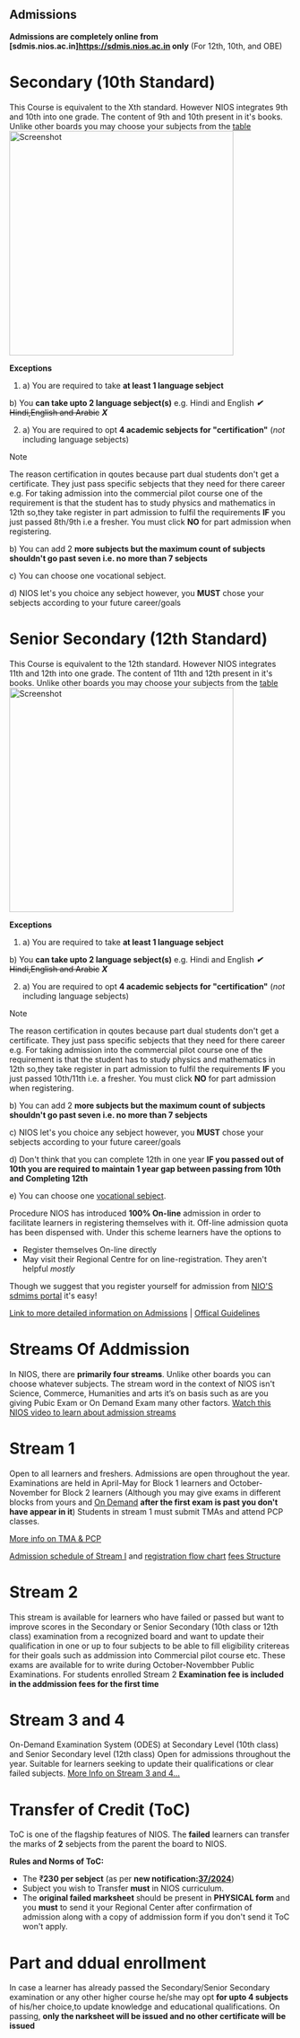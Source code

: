 Admissions
--------------------------

__Admissions are completely online from [sdmis.nios.ac.in]https://sdmis.nios.ac.in only__ (For 12th, 10th, and OBE)

# Secondary (10th Standard)

This Course is equivalent to the Xth standard. However NIOS integrates 9th and 10th into one grade. The content of 9th and 10th
present in it's books. Unlike other boards you may choose your subjects from the [table](https://www.nios.ac.in/departmentsunits/academic/senior-secondary-course-equivalent-to-class-xii.aspx) 
<img src="https://cdn.jsdelivr.net/gh/nios-students/docs@master/wiki/assets/Screenshot%202024-09-13%20190823.png" alt="Screenshot" width="400">

**Exceptions** 

1. a) You are required to take __at least 1 language sebject__

b) You __can take upto 2 language sebject(s)__ e.g. Hindi and English ***✔*** ~~Hindi,English and Arabic~~ ***X***

2. a) You are required to opt  __4 academic sebjects for "certification"__ (*not* including language sebjects) 

> [!NOTE] 
> The reason certification in qoutes because part dual students don't get a certificate. They just pass specific sebjects that they need for there career e.g. For taking admission into the commercial pilot course one of the requirement is that the student has to study physics and mathematics in 12th so,they take register in part admission to fulfil the requirements **IF** you just passed 8th/9th i.e a fresher. You must click **NO** for part admission when registering.

b) You can add 2 __more subjects but the maximum count of subjects shouldn't go past seven i.e. no more than 7 sebjects__

c) You can choose one vocational sebject.

d) NIOS let's you choice any sebject however, you **MUST** chose your sebjects according to your future career/goals

# Senior Secondary (12th Standard)

This Course is equivalent to the 12th standard. However NIOS integrates 11th and 12th into one grade. The content of 11th and 12th present in it's books. Unlike other boards you may choose your subjects from the [table](https://www.nios.ac.in/departmentsunits/academic/senior-secondary-course-equivalent-to-class-xii.aspx) 
<img src="https://cdn.jsdelivr.net/gh/nios-students/docs@master/wiki/assets/Screenshot%202024-09-13%20190823.png" alt="Screenshot" width="400">

**Exceptions** 

1. a) You are required to take __at least 1 language sebject__

b) You __can take upto 2 language sebject(s)__ e.g. Hindi and English ***✔*** ~~Hindi,English and Arabic~~ ***X***

2. a) You are required to opt  __4 academic sebjects for "certification"__ (*not* including language sebjects) 
> [!NOTE]
> The reason certification in qoutes because part dual students don't get a certificate. They just pass specific 
 sebjects that they need for there career e.g. For taking admission into the commercial pilot course one of the requirement is that the student has to study physics and mathematics in 12th so,they take register in part admission to fulfil the requirements **IF** you just passed 10th/11th i.e. a fresher. You must click **NO** for part admission when registering.

b) You can add 2 __more subjects but the maximum count of subjects shouldn't go past seven i.e. no more than 7 sebjects__

c) NIOS let's you choice any sebject however, you **MUST** chose your sebjects according to your future career/goals

d) Don't think that you can complete 12th in one year __IF you passed out of 10th you are required to maintain 1 year gap between passing from 10th and Completing 12th__

e) You can choose one [vocational sebject](https://nios-students.pages.dev/wiki/FAQ'S.html#what-is-the-two-vocational-sebjects-role).


Procedure NIOS has introduced __100% On-line__ admission in order to facilitate learners in registering themselves with it. Off-line admission quota has been dispensed with. Under this scheme learners have the options to
- Register themselves On-line directly
- May visit their Regional Centre for on line-registration. They aren't helpful *mostly*

Though we suggest that you register yourself for admission from [NIO'S sdmims portal](https://sdmis.nios.ac.in/) it's easy!

[Link to more detailed information on Admissions](https://youtube.com/playlist?list=PLSh652xpu_YH8C93k-3hMEH5yCnIwSAyQ&si=ii9xb-BGTGF8NkX4) | [Offical Guidelines](https://drive.google.com/drive/folders/1S8z_RbST1EgllO27tPGU_uemNi7Kdpsj)

# Streams Of Addmission 
In NIOS, there are __primarily four streams__. Unlike other boards you can choose whatever subjects. The stream word in the context of NIOS isn't Science, Commerce, Humanities and arts it’s on basis such as are you giving Pubic Exam or On Demand Exam many other factors. [Watch this NIOS video to learn about admission streams](https://youtu.be/NpNZ-BbiLag?si=knia4e06Q5hltxif)

# Stream 1
Open to all learners and freshers. Admissions are open throughout the year. Examinations are held in April-May for Block 1 learners and October-November for Block 2 learners (Although you may give exams in different blocks from yours and [On Demand](/wiki/Exams-Assignments#ode-on-demand-examination) **after the first exam is past you don't have appear in it**) Students in stream 1 must submit TMAs and attend PCP classes. 

[More info on TMA & PCP](/wiki/Exams-Assignments)

[Admission schedule of Stream I](https://sdmis.nios.ac.in/home/fees#:~:text=Fee%20Structure%20%2D%20(With%20Late%20Fee)%20for%20Stream%201%20Block%20I) and [registration flow chart](https://dq4kzxd7fbbni.cloudfront.net/static/dist/images/pdf/process-flow/ProcessFlowDetailed_SecSrSec_Stream1and2_June2023.pdf) [fees Structure](https://sdmis.nios.ac.in/home/fees)

# Stream 2
This stream is available for learners who have failed or passed but want to improve scores in the Secondary or Senior Secondary (10th class or 12th class) examination from a recognized board and want to update their qualification in one or up to four subjects to be able to fill eligibility critereas for their goals such as addmission into Commercial pilot course etc. These exams are available for to write during October-Novembber Public Examinations. For students enrolled Stream 2 **Examination fee is included in the addmission fees for the first time**

# Stream 3 and 4
On-Demand Examination System (ODES) at Secondary Level (10th class) and Senior Secondary level (12th class) Open for admissions throughout the year. Suitable for learners seeking to update their qualifications or clear failed subjects. [More Info on Stream 3 and 4...](https://rcguwahati.nios.ac.in/registration-for-on-demand-examination-ode-and-procedure.html)

# Transfer of Credit (ToC)
ToC is one of the flagship features of NIOS. The **failed** learners can transfer the marks of **2** sebjects from the parent the board to NIOS.

**Rules and Norms of ToC:**
- The ₹**230 per sebject** (as per __new notification:[37/2024](https://www.nios.ac.in/media/documents/notification/yr2024/Exam/Notification-34-2024.pdf)__) 
- Subject you wish to Transfer **must** in NIOS curriculum. 
- The **original failed marksheet** should be present in **PHYSICAL form** and you **must** to send it your Regional Center after confirmation of admission along with a copy of addmission form if you don't send it ToC won't apply.

# Part and ddual enrollment

In case a learner has already passed the Secondary/Senior Secondary examination or any other higher course he/she may opt **for upto 4 subjects** of his/her choice,to update knowledge and educational qualifications. On passing, **only the narksheet will be issued and no other certificate will be issued** 


 


